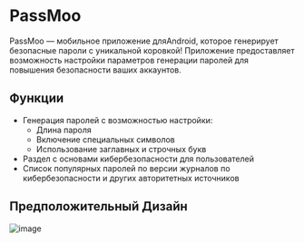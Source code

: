 # PassMoo

PassMoo — мобильное приложение дляAndroid, которое генерирует безопасные пароли с уникальной коровкой! Приложение предоставляет возможность настройки параметров генерации паролей для повышения безопасности ваших аккаунтов.

## Функции

- Генерация паролей с возможностью настройки:
  - Длина пароля
  - Включение специальных символов
  - Использование заглавных и строчных букв
- Раздел с основами кибербезопасности для пользователей
- Список популярных паролей по версии журналов по кибербезопасности и других авторитетных источников

## Предположительный Дизайн
![image](https://github.com/user-attachments/assets/70c93feb-ad9a-45f7-93b3-f73cc55a0c71)

